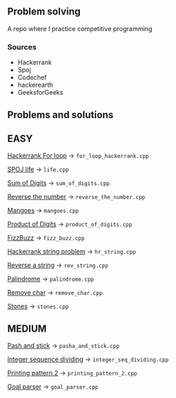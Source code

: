 ## Problem solving

A repo where I practice competitive programming

### Sources

* Hackerrank
* Spoj
* Codechef
* hackerearth
* GeeksforGeeks

## Problems and solutions

## EASY

[Hackerrank For loop](https://www.hackerrank.com/challenges/c-tutorial-for-loop/problem) -> `for_loop_hackerrank.cpp`

[SPOJ life](https://www.spoj.com/problems/TEST/) -> `life.cpp`

[Sum of Digits](https://www.codechef.com/problems/FLOW006) -> `sum_of_digits.cpp`

[Reverse the number](https://www.codechef.com/LRNDSA01/problems/FLOW007) -> `reverse_the_number.cpp`

[Mangoes](https://www.hackerearth.com/problem/algorithm/mangoes/) -> `mangoes.cpp`

[Product of Digits](https://www.hackerearth.com/practice/basic-programming/input-output/basics-of-input-output/practice-problems/algorithm/find-product/) -> `product_of_digits.cpp`

[FizzBuzz](https://www.hackerrank.com/challenges/fizzbuzz/problem) -> `fizz_buzz.cpp`

[Hackerrank string problem](https://www.hackerrank.com/challenges/c-tutorial-strings/problem) -> `hr_string.cpp`

[Reverse a string](https://practice.geeksforgeeks.org/problems/reverse-a-string/1) -> `rev_string.cpp`

[Palindrome](https://www.hackerearth.com/practice/basic-programming/input-output/basics-of-input-output/practice-problems/algorithm/palindrome-check-2/) -> `palindrome.cpp`

[Remove char](https://practice.geeksforgeeks.org/problems/remove-character3815/1) -> `remove_char.cpp`

[Stones](https://www.codechef.com/status/STONEShttps://www.codechef.com/status/STONES) -> `stones.cpp`

## MEDIUM

[Pash and stick](https://codeforces.com/problemset/problem/610/A) -> `pasha_and_stick.cpp`

[Integer sequence dividing](https://codeforces.com/problemset/problem/1102/A) -> `integer_seq_dividing.cpp`

[Printing pattern 2](https://www.hackerrank.com/challenges/printing-pattern-2/problem) -> `printing_pattern_2.cpp`

[Goal parser](https://leetcode.com/problems/goal-parser-interpretation/) -> `goal_parser.cpp`
